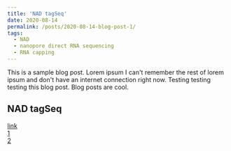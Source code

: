 ```yaml
---
title: 'NAD tagSeq'
date: 2020-08-14
permalink: /posts/2020-08-14-blog-post-1/
tags:
  - NAD
  - nanopore direct RNA sequencing
  - RNA capping
---
```


This is a sample blog post. Lorem ipsum I can't remember the rest of lorem ipsum and don't have an internet connection right now. Testing testing testing this blog post. Blog posts are cool.

NAD tagSeq
------
[link](https://rocketjishao.github.io/publications/2020NP)     
[1](https://rocketjishao.github.io/publications/2019PNAS)     
[2](https://rocketjishao.github.io/publications/2021PNAS)
